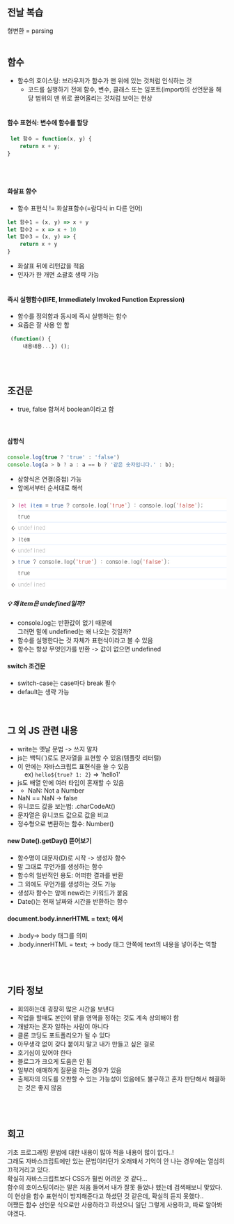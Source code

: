 ## 전날 복습
형변환 = parsing<br><br>


## 함수
- 함수의 호이스팅: 브라우저가 함수가 맨 위에 있는 것처럼 인식하는 것
    - 코드를 실행하기 전에 함수, 변수, 클래스 또는 임포트(import)의 선언문을 해당 범위의 맨 위로 끌어올리는 것처럼 보이는 현상<br><br>
    
#### 함수 표현식: 변수에 함수를 할당
```js
 let 함수 = function(x, y) {
	return x + y;
}
```
<br><br>


#### 화살표 함수
- 함수 표현식 != 화살표함수(=람다식 in 다른 언어)
```js 
let 함수1 = (x, y) => x + y
let 함수2 = x => x + 10
let 함수3 = (x, y) => { 
    return x + y 
}
```
- 화살표 뒤에 리턴값을 적음
- 인자가 한 개면 소괄호 생략 가능<br><br>

#### 즉시 실행함수(IIFE, Immediately Invoked Function Expression)
- 함수를 정의함과 동시에 즉시 실행하는 함수
- 요즘은 잘 사용 안 함
```js
 (function() {
     내용내용...}) (); 
```
<br><br>


## 조건문
- true, false 합쳐서 boolean이라고 함
<br><br><br>

#### 삼항식
```js
console.log(true ? 'true' : 'false')
console.log(a > b ? a : a == b ? '같은 숫자입니다.' : b);
```
- 삼항식은 연결(중첩) 가능
- 앞에서부터 순서대로 해석  

![왜 item은 undefined일까](img/content/return_item.png)
##### 💡 왜 item은 undefined일까?
- console.log는 반환값이 없기 때문에  
그러면 밑에 undefined는 왜 나오는 것일까?  
- 함수를 실행한다는 것 자체가 표현식이라고 볼 수 있음
- 함수는 항상 무엇인가를 반환 -> 값이 없으면 undefined

#### switch 조건문
- switch-case는 case마다 break 필수
- default는 생략 가능<br><br><br>


## 그 외 JS 관련 내용

- write는 옛날 문법 -> 쓰지 말자
- js는 백틱(`)로도 문자열을 표현할 수 있음(템플릿 리터럴)
- 이 안에는 자바스크립트 표현식을 쓸 수 있음  
&nbsp;&nbsp;&nbsp;&nbsp;ex) `hello${true? 1: 2}` => 'hello1'  
- js도 배열 안에 여러 타입이 혼재할 수 있음
- - NaN: Not  a Number
- NaN == NaN  -> false
- 유니코드 값을 보는법: .charCodeAt()
- 문자열은 유니코드 값으로 값을 비교
- 정수형으로 변환하는 함수: Number()

#### new Date().getDay() 뜯어보기
- 함수명이 대문자(D)로 시작 -> 생성자 함수
- 말 그대로 무언가를 생성하는 함수
- 함수의 일반적인 용도: 어떠한 결과를 반환
- 그 외에도 무언가를 생성하는 것도 가능
- 생성자 함수는 앞에 new라는 키워드가 붙음
- Date()는 현재 날짜와 시간을 반환하는 함수

#### document.body.innerHTML = text; 에서
- .body-> body 태그를 의미
- .body.innerHTML = text; -> body 태그 안쪽에 text의 내용을 넣어주는 역할<br><br><br><br>


## 기타 정보
- 회의하는데 굉장히 많은 시간을 보낸다
- 작업을 할때도 본인이 맡을 영역을 정하는 것도 계속 상의해야 함
- 개발자는 혼자 일하는 사람이 아니다
- 클론 코딩도 포트폴리오가 될 수 있다
- 아무생각 없이 갖다 붙이지 말고 내가 만들고 싶은 걸로
- 호기심이 있어야 한다
- 블로그가 크으게 도움은 안 됨
- 일부러 애매하게 질문을 하는 경우가 있음
- 출제자의 의도를 오판할 수 있는 가능성이 있음에도 불구하고 혼자 판단해서 해결하는 것은 좋지 않음
<br><br><br><br>


## 회고
기초 프로그래밍 문법에 대한 내용이 많아 적을 내용이 많이 없다..!  
그래도 자바스크립트에만 있는 문법이라던가 오래돼서 기억이 안 나는 경우에는 열심히 끄적거리고 있다.  
확실히 자바스크립트보다 CSS가 훨씬 어려운 것 같다...  
함수의 호이스팅이라는 말은 처음 들어서 내가 잘못 들었나 했는데 검색해보니 맞았다.  
이 현상을 함수 표현식이 방지해준다고 하셨던 것 같은데, 확실히 듣지 못했다..  
어쨌든 함수 선언문 식으로만 사용하라고 하셨으니 일단 그렇게 사용하고, 따로 알아봐야겠다.